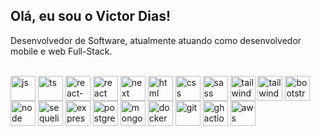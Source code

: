 ## Olá, eu sou o Victor Dias!

Desenvolvedor de Software, atualmente atuando como desenvolvedor mobile e web Full-Stack.

<div style="display: inline_block"><br>
  <img align="center" alt="js" height="40" width="40" src="https://cdn.jsdelivr.net/gh/devicons/devicon@latest/icons/javascript/javascript-original.svg">
  <img align="center" alt="ts" height="40" width="40" src="https://cdn.jsdelivr.net/gh/devicons/devicon@latest/icons/typescript/typescript-original.svg">
  <img align="center" alt="react-native" height="40" width="40" src="https://cdn.worldvectorlogo.com/logos/react-native-1.svg">
  <img align="center" alt="react" height="40" width="40" src="https://cdn.jsdelivr.net/gh/devicons/devicon@latest/icons/react/react-original.svg">
  <img align="center" alt="next" height="40" width="40" src="https://cdn.jsdelivr.net/gh/devicons/devicon@latest/icons/nextjs/nextjs-original.svg">
  <img align="center" alt="html" height="40" width="40" src="https://cdn.jsdelivr.net/gh/devicons/devicon@latest/icons/html5/html5-original.svg">
  <img align="center" alt="css" height="40" width="40" src="https://cdn.jsdelivr.net/gh/devicons/devicon@latest/icons/css3/css3-original.svg">
  <img align="center" alt="sass" height="40" width="40" src="https://cdn.jsdelivr.net/gh/devicons/devicon@latest/icons/sass/sass-original.svg">
  <img align="center" alt="tailwind" height="40" width="40" src="https://cdn.jsdelivr.net/gh/devicons/devicon@latest/icons/tailwindcss/tailwindcss-original.svg">
  <img align="center" alt="tailwind" height="40" width="40" src="https://cdn.worldvectorlogo.com/logos/styled-components-1.svg">
  <img align="center" alt="bootstrap" height="40" width="40" src="https://cdn.jsdelivr.net/gh/devicons/devicon@latest/icons/bootstrap/bootstrap-original.svg">
  <img align="center" alt="node" height="40" width="40" src="https://cdn.jsdelivr.net/gh/devicons/devicon@latest/icons/nodejs/nodejs-original.svg">
  <img align="center" alt="sequelize" height="40" width="40" src="https://cdn.jsdelivr.net/gh/devicons/devicon@latest/icons/sequelize/sequelize-original.svg">
  <img align="center" alt="express" height="40" width="40" src="https://cdn.jsdelivr.net/gh/devicons/devicon@latest/icons/express/express-original.svg">
  <img align="center" alt="postgresql" height="40" width="40" src="https://cdn.jsdelivr.net/gh/devicons/devicon@latest/icons/postgresql/postgresql-original.svg">
  <img align="center" alt="mongodb" height="40" width="40" src="https://cdn.jsdelivr.net/gh/devicons/devicon@latest/icons/mongodb/mongodb-original.svg">
  <img align="center" alt="docker" height="40" width="40" src="https://cdn.jsdelivr.net/gh/devicons/devicon@latest/icons/docker/docker-original.svg">
  <img align="center" alt="git" height="40" width="40" src="https://cdn.jsdelivr.net/gh/devicons/devicon@latest/icons/git/git-original.svg">
  <img align="center" alt="ghactions" height="40" width="40" src="https://cdn.jsdelivr.net/gh/devicons/devicon@latest/icons/githubactions/githubactions-original.svg">
  <img align="center" alt="aws" height="40" width="40" src="https://cdn.jsdelivr.net/gh/devicons/devicon@latest/icons/amazonwebservices/amazonwebservices-original-wordmark.svg">
</div>
